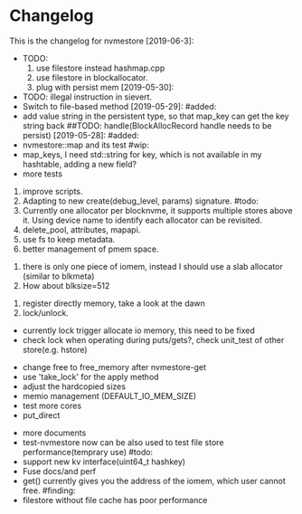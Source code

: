 # Changelog
This is the changelog for nvmestore
[2019-06-3]:
* TODO:
  1. use filestore instead hashmap.cpp
  2. use filestore in blockallocator.
  3. plug with persist mem
[2019-05-30]:
* TODO: illegal instruction in sievert.
* Switch to file-based method
[2019-05-29]:
#added:
* add value string in the persistent type, so that map_key can get the key string back
##TODO:
handle(BlockAllocRecord handle needs to be persist)
[2019-05-28]:
#added:
* nvmestore::map and its test
#wip:
* map_keys, I need std::string for key, which is not available in my hashtable, adding a new field?
* more tests

[2019-05-14]:
#fixed:
1. improve scripts.
2. Adapting to new create(debug_level, params) signature.
#todo:
1. Currently one allocator per blocknvme, it supports multiple stores above it. Using device name to identify each allocator can be revisited. 
2. delete_pool, attributes, mapapi.
3. use fs to keep metadata.
4. better management of pmem space.

[2018-12-13]:
#notes:
1. there is only one piece of iomem, instead I should use a slab allocator (similar to blkmeta)
2. How about blksize=512

[2018-12-12]:
#notes:
1. register directly memory, take a look at the dawn
2. lock/unlock.
  * currently lock trigger allocate io memory, this need to be fixed
  * check lock when operating during puts/gets?, check unit\_test of other store(e.g. hstore)

[2018-11-12]:
#todo:
  - change free to free\_memory after nvmestore-get
  - use 'take\_lock' for the apply method
  - adjust the hardcopied sizes
  - memio management (DEFAULT_IO_MEM_SIZE)
  - test more cores
  - put\_direct


[2018-07-31]: 
#added:
  - more documents
  - test-nvmestore now can be also used to test file store performance(temprary use)
#todo:
  - support new kv interface(uint64_t hashkey)
  - Fuse docs/and perf
  - get() currently gives you the address of the iomem, which user cannot free. 
#finding:
  - filestore without file cache has poor performance
